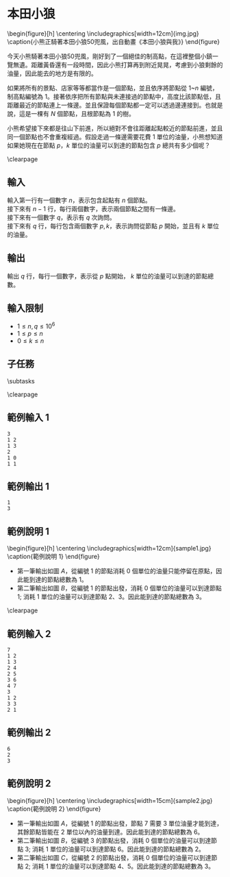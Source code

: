 # 本田小狼

\begin{figure}[h]
\centering
\includegraphics[width=12cm]{img.jpg}
\caption{小熊正騎著本田小狼50兜風，出自動畫《本田小狼與我》}
\end{figure}

今天小熊騎著本田小狼50兜風，剛好到了一個絕佳的制高點，在這裡整個小鎮一覽無遺。距離黃昏還有一段時間，因此小熊打算再到附近晃晃，考慮到小狼剩餘的油量，因此能去的地方是有限的。

如果將所有的景點、店家等等都當作是一個節點，並且依序將節點從 $1$~$n$ 編號，制高點編號為 $1$。接著依序把所有節點與未連接過的節點中，高度比該節點低，且距離最近的節點連上一條邊。並且保證每個節點都一定可以透過邊連接到。也就是說，這是一棵有 $N$ 個節點，且根節點為 $1$ 的樹。

小熊希望接下來都是往山下前進，所以絕對不會往距離起點較近的節點前進，並且同一個節點也不會重複經過。假設走過一條邊需要花費 $1$ 單位的油量，小熊想知道如果她現在在節點 $p$，$k$ 單位的油量可以到達的節點包含 $p$ 總共有多少個呢？

\clearpage

## 輸入
輸入第一行有一個數字 $n$，表示包含起點有 $n$ 個節點。  
接下來有 $n-1$ 行，每行兩個數字，表示兩個節點之間有一條邊。  
接下來有一個數字 $q$，表示有 $q$ 次詢問。  
接下來有 $q$ 行，每行包含兩個數字 $p, k$，表示詢問從節點 $p$ 開始，並且有 $k$ 單位的油量。  

## 輸出
輸出 $q$ 行，每行一個數字，表示從 $p$ 點開始， $k$ 單位的油量可以到達的節點總數。  

## 輸入限制
- $1 \le n,q \le 10^6$
- $1 \le p \le n$
- $0 \le k \le n$

## 子任務

\subtasks

\clearpage

## 範例輸入 1
```
3
1 2
1 3
2
1 0
1 1
```

## 範例輸出 1
```
1
3
```

## 範例說明 1

\begin{figure}[h] \centering \includegraphics[width=12cm]{sample1.jpg} \caption{範例說明 1} \end{figure}

- 第一筆輸出如圖 $A$，從編號 $1$ 的節點消耗 $0$ 個單位的油量只能停留在原點，因此能到達的節點總數為 $1$。  
- 第二筆輸出如圖 $B$，從編號 $1$ 的節點出發，消耗 $0$ 個單位的油量可以到達節點 $1$; 消耗 $1$ 單位的油量可以到達節點 $2$、$3$。因此能到達的節點總數為 $3$。

\clearpage

## 範例輸入 2
```
7
1 2
1 3
2 4
2 5
3 6
4 7
3
1 2
3 3
2 1
```

## 範例輸出 2
```
6
2
3
```

## 範例說明 2

\begin{figure}[h] \centering \includegraphics[width=15cm]{sample2.jpg} \caption{範例說明 2} \end{figure}

- 第一筆輸出如圖 $A$，從編號 $1$ 的節點出發，節點 $7$ 需要 $3$ 單位油量才能到達，其餘節點皆能在 $2$ 單位以內的油量到達。因此能到達的節點總數為 $6$。
- 第二筆輸出如圖 $B$，從編號 $3$ 的節點出發，消耗 $0$ 個單位的油量可以到達節點 $3$; 消耗 $1$ 單位的油量可以到達節點 $6$。因此能到達的節點總數為 $2$。
- 第二筆輸出如圖 $C$，從編號 $2$ 的節點出發，消耗 $0$ 個單位的油量可以到達節點 $2$; 消耗 $1$ 單位的油量可以到達節點 $4$、$5$。因此能到達的節點總數為 $3$。
